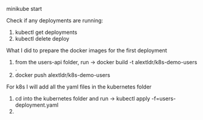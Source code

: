 minikube start

Check if any deployments are running:

1. kubectl get deployments 
2. kubectl delete deploy <name of the running deployment>

What I did to prepare the docker images for the first deployment

1. from the users-api folder, run -> docker build -t alextldr/k8s-demo-users .
2. docker push alextldr/k8s-demo-users

For k8s I will add all the yaml files in the kubernetes folder

1. cd into the kubernetes folder and run -> kubectl apply -f=users-deployment.yaml
2. 
